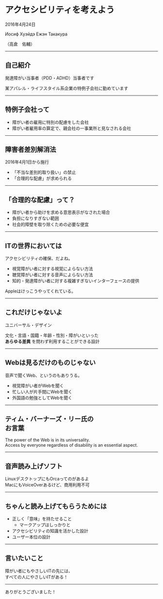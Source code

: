 # アクセシビリティを考えよう

2016年4月24日

Иосиф Хуэйдэ Ежэн Такакура

（高倉　佑輔）

---

## 自己紹介

発達障がい当事者（PDD・ADHD）当事者です

某アパレル・ライフスタイル系企業の特例子会社に勤めています

---

## 特例子会社って

- 障がい者の雇用に特別の配慮をした会社
- 障がい者雇用率の算定で、親会社の一事業所と見なされる会社

---

## 障害者差別解消法

2016年4月1日から施行

- 「不当な差別的取り扱い」の禁止
- 「合理的な配慮」が求められる

---

## 「合理的な配慮」って？

- 障がい者から助けを求める意思表示がなされた場合
- 負担になりすぎない範囲
- 社会的障壁を取り除くための必要な便宜

---

## ITの世界においては

アクセシビリティの確保、だよね。

- 視覚障がい者に対する視覚によらない方法
- 聴覚障がい者に対する音声によらない方法
- 知的・発達障がい者に対する複雑すぎないインターフェースの提供

Appleはけっこうやってくれている。

---

## これだけじゃないよ

ユニバーサル・デザイン

文化・言語・国籍・年齢・性別・障がいといった  
**あらゆる差異** を問わず利用することができる設計

---

## Webは見るだけのものじゃない

音声で聞くWeb、というのもありうる。

- 視覚障がい者がWebを聞く
- 忙しい人が片手間にWebを聞く
- 外国語の勉強としてWebを聞く

---

## ティム・バーナーズ・リー氏の<br/>お言葉

The power of the Web is in its universality.  
Access by everyone regardless of disability is an essential aspect.

---

## 音声読み上げソフト

LinuxデスクトップにもOrcaってのがあるよ  
MacにもVoiceOverあるけど、商用利用不可

---

## ちゃんと読み上げてもらうためには

- 正しく「意味」を持たせること
  - マークアップはしっかりと
- アクセシビリティの知識を活かした設計
- ユーザー本位の設計

---

## 言いたいこと

障がい者にもやさしいITの先には、  
すべての人にやさしいITがある！

---

ありがとうございました！
